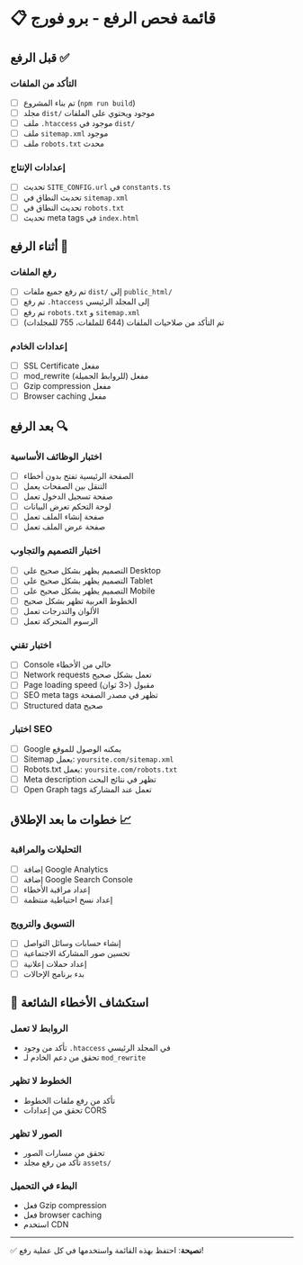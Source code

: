 # 📋 قائمة فحص الرفع - برو فورج

## قبل الرفع ✅

### التأكد من الملفات
- [ ] تم بناء المشروع (`npm run build`)
- [ ] مجلد `dist/` موجود ويحتوي على الملفات
- [ ] ملف `.htaccess` موجود في `dist/`
- [ ] ملف `sitemap.xml` موجود
- [ ] ملف `robots.txt` محدث

### إعدادات الإنتاج
- [ ] تحديث `SITE_CONFIG.url` في `constants.ts`
- [ ] تحديث النطاق في `sitemap.xml`
- [ ] تحديث النطاق في `robots.txt`
- [ ] تحديث meta tags في `index.html`

## أثناء الرفع 🚀

### رفع الملفات
- [ ] تم رفع جميع ملفات `dist/` إلى `public_html/`
- [ ] تم رفع `.htaccess` إلى المجلد الرئيسي
- [ ] تم رفع `robots.txt` و `sitemap.xml`
- [ ] تم التأكد من صلاحيات الملفات (644 للملفات، 755 للمجلدات)

### إعدادات الخادم
- [ ] SSL Certificate مفعل
- [ ] mod_rewrite مفعل (للروابط الجميلة)
- [ ] Gzip compression مفعل
- [ ] Browser caching مفعل

## بعد الرفع 🔍

### اختبار الوظائف الأساسية
- [ ] الصفحة الرئيسية تفتح بدون أخطاء
- [ ] التنقل بين الصفحات يعمل
- [ ] صفحة تسجيل الدخول تعمل
- [ ] لوحة التحكم تعرض البيانات
- [ ] صفحة إنشاء الملف تعمل
- [ ] صفحة عرض الملف تعمل

### اختبار التصميم والتجاوب
- [ ] التصميم يظهر بشكل صحيح على Desktop
- [ ] التصميم يظهر بشكل صحيح على Tablet
- [ ] التصميم يظهر بشكل صحيح على Mobile
- [ ] الخطوط العربية تظهر بشكل صحيح
- [ ] الألوان والتدرجات تعمل
- [ ] الرسوم المتحركة تعمل

### اختبار تقني
- [ ] Console خالي من الأخطاء
- [ ] Network requests تعمل بشكل صحيح
- [ ] Page loading speed مقبول (<3 ثوان)
- [ ] SEO meta tags تظهر في مصدر الصفحة
- [ ] Structured data صحيح

### اختبار SEO
- [ ] Google يمكنه الوصول للموقع
- [ ] Sitemap يعمل: `yoursite.com/sitemap.xml`
- [ ] Robots.txt يعمل: `yoursite.com/robots.txt`
- [ ] Meta description تظهر في نتائج البحث
- [ ] Open Graph tags تعمل عند المشاركة

## خطوات ما بعد الإطلاق 📈

### التحليلات والمراقبة
- [ ] إضافة Google Analytics
- [ ] إضافة Google Search Console
- [ ] إعداد مراقبة الأخطاء
- [ ] إعداد نسخ احتياطية منتظمة

### التسويق والترويج
- [ ] إنشاء حسابات وسائل التواصل
- [ ] تحسين صور المشاركة الاجتماعية
- [ ] إعداد حملات إعلانية
- [ ] بدء برنامج الإحالات

## 🚨 استكشاف الأخطاء الشائعة

### الروابط لا تعمل
- تأكد من وجود `.htaccess` في المجلد الرئيسي
- تحقق من دعم الخادم لـ `mod_rewrite`

### الخطوط لا تظهر
- تأكد من رفع ملفات الخطوط
- تحقق من إعدادات CORS

### الصور لا تظهر
- تحقق من مسارات الصور
- تأكد من رفع مجلد `assets/`

### البطء في التحميل
- فعل Gzip compression
- فعل browser caching
- استخدم CDN

---
✅ **نصيحة**: احتفظ بهذه القائمة واستخدمها في كل عملية رفع!